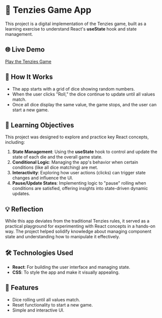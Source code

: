 # 🎲 Tenzies Game App  

This project is a digital implementation of the Tenzies game, built as a learning exercise to understand React's **useState** hook and state management.

## 🌐 Live Demo  
[Play the Tenzies Game](https://tenzies-ap.netlify.app/)

## 🚀 How It Works  
- The app starts with a grid of dice showing random numbers.  
- When the user clicks "Roll," the dice continue to update until all values match.  
- Once all dice display the same value, the game stops, and the user can start a new game.  

## 🧠 Learning Objectives  
This project was designed to explore and practice key React concepts, including:  
1. **State Management**: Using the **useState** hook to control and update the state of each die and the overall game state.  
2. **Conditional Logic**: Managing the app's behavior when certain conditions (like all dice matching) are met.  
3. **Interactivity**: Exploring how user actions (clicks) can trigger state changes and influence the UI.  
4. **Pause/Update States**: Implementing logic to "pause" rolling when conditions are satisfied, offering insights into state-driven dynamic updates.  

## 💡 Reflection  
While this app deviates from the traditional Tenzies rules, it served as a practical playground for experimenting with React concepts in a hands-on way. The project helped solidify knowledge about managing component state and understanding how to manipulate it effectively.

## 🛠️ Technologies Used  
- **React**: For building the user interface and managing state.  
- **CSS**: To style the app and make it visually appealing.  

## 🎯 Features  
- Dice rolling until all values match.  
- Reset functionality to start a new game.  
- Simple and interactive UI.  
